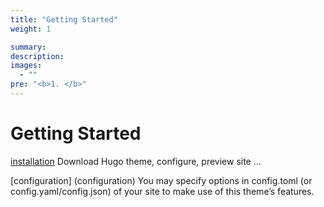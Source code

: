 ```yaml
---
title: "Getting Started"
weight: 1

summary:
description: 
images: 
  - ""
pre: "<b>1. </b>"
---
```


# Getting Started

[installation](Installation)
Download Hugo theme, configure, preview site …

[configuration] (configuration)
You may specify options in config.toml (or config.yaml/config.json) of your site to make use of this theme’s features.


